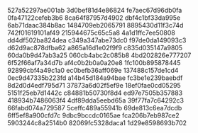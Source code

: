 527a52297ae001ab
3d0bef81d4e86824
fe7aec67d96db0fa
0fa47122cefeb3b6
8ca64f87957d4902
dbf4c1bf33da995e
6ab71daac384b8ac
1484709eb2065791
8895430d11f3c74d
742f01619101af49
215944675c65c5a8
4a1d1ffc7ee50808
dd4df502ba824dea
c349a347abe73dc0
f97de0da149093c3
d62d9ac878dfba62
a865a16d1e02f9f9
c835d035147a9805
60da0b9d47ab3a25
060cb4abc2c085b8
4bd202826e777207
6f52f66af7a34d7b
af4c0b2b0a0a20e8
1fc100b895878445
92899cbf4a49c1a0
ec0befb36aff069e
137488c157de1cd4
0ec9d47335b223fd
a14b45d184a94bae
fc3be1e239baebdf
8d2d0d4edf795d71
37873a6d02f5ef9e
18ef0fae0cd05295
5151f25eb7d1442c
c84881b50730f8d4
ed97e7505b357883
418934b7486063f4
4df89dda5eebd65a
39f77fa7c64292c3
66fabd074a729587
5ceffc489a55941b
69de813c6ea7dcdb
6ff5ef8a900cfd7c
9dbc9bccdc0165ae
fca206b7eb987ce2
5903244c8a2514b0
82069fc5328daca1
1d29e8598693b702
